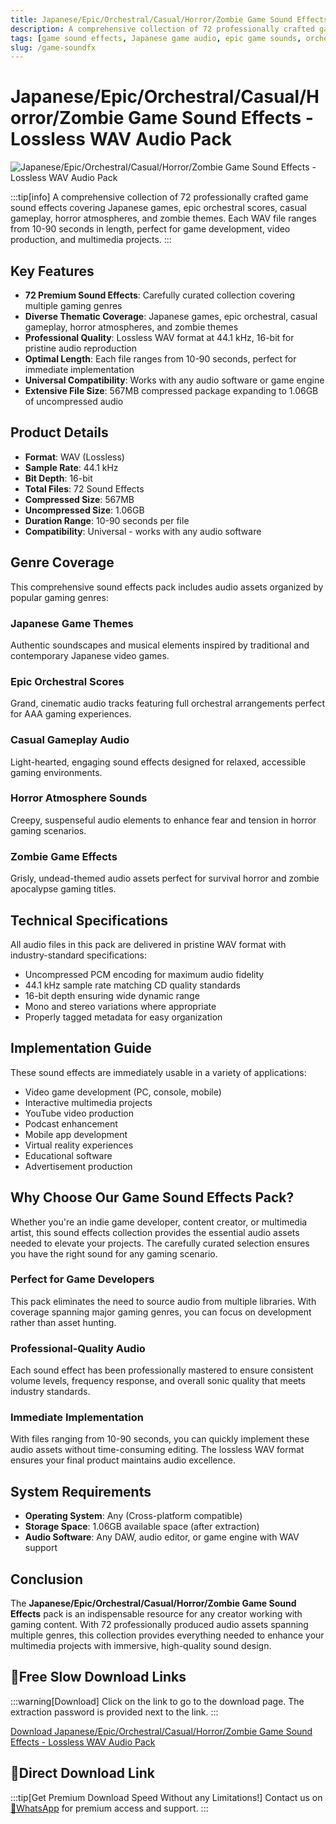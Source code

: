 ```yaml
---
title: Japanese/Epic/Orchestral/Casual/Horror/Zombie Game Sound Effects - Lossless WAV Audio Pack
description: A comprehensive collection of 72 professionally crafted game sound effects covering Japanese games, epic orchestral scores, casual gameplay, horror atmospheres, and zombie themes. Each WAV file ranges from 10-90 seconds in length, perfect for game development, video production, and multimedia projects.
tags: [game sound effects, Japanese game audio, epic game sounds, orchestral game music, casual game audio, horror game sounds, zombie sound effects, lossless WAV, game audio pack, sound design, audio assets, music sound effects, premium audio素材]
slug: /game-soundfx
---
```


<!--First Part-This is Title -->
# Japanese/Epic/Orchestral/Casual/Horror/Zombie Game Sound Effects - Lossless WAV Audio Pack

<!--Second Part-This is First Banner -->
![Japanese/Epic/Orchestral/Casual/Horror/Zombie Game Sound Effects - Lossless WAV Audio Pack](https://www.gfxcamp.com/wp-content/uploads/2016/03/Themed-Game-Music-1.jpg)

:::tip[info]
A comprehensive collection of 72 professionally crafted game sound effects covering Japanese games, epic orchestral scores, casual gameplay, horror atmospheres, and zombie themes. Each WAV file ranges from 10-90 seconds in length, perfect for game development, video production, and multimedia projects.
:::

## Key Features

- **72 Premium Sound Effects**: Carefully curated collection covering multiple gaming genres
- **Diverse Thematic Coverage**: Japanese games, epic orchestral, casual gameplay, horror atmospheres, and zombie themes
- **Professional Quality**: Lossless WAV format at 44.1 kHz, 16-bit for pristine audio reproduction
- **Optimal Length**: Each file ranges from 10-90 seconds, perfect for immediate implementation
- **Universal Compatibility**: Works with any audio software or game engine
- **Extensive File Size**: 567MB compressed package expanding to 1.06GB of uncompressed audio

## Product Details

- **Format**: WAV (Lossless)
- **Sample Rate**: 44.1 kHz
- **Bit Depth**: 16-bit
- **Total Files**: 72 Sound Effects
- **Compressed Size**: 567MB
- **Uncompressed Size**: 1.06GB
- **Duration Range**: 10-90 seconds per file
- **Compatibility**: Universal - works with any audio software

## Genre Coverage

This comprehensive sound effects pack includes audio assets organized by popular gaming genres:

### Japanese Game Themes
Authentic soundscapes and musical elements inspired by traditional and contemporary Japanese video games.

### Epic Orchestral Scores
Grand, cinematic audio tracks featuring full orchestral arrangements perfect for AAA gaming experiences.

### Casual Gameplay Audio
Light-hearted, engaging sound effects designed for relaxed, accessible gaming environments.

### Horror Atmosphere Sounds
Creepy, suspenseful audio elements to enhance fear and tension in horror gaming scenarios.

### Zombie Game Effects
Grisly, undead-themed audio assets perfect for survival horror and zombie apocalypse gaming titles.

## Technical Specifications

All audio files in this pack are delivered in pristine WAV format with industry-standard specifications:
- Uncompressed PCM encoding for maximum audio fidelity
- 44.1 kHz sample rate matching CD quality standards
- 16-bit depth ensuring wide dynamic range
- Mono and stereo variations where appropriate
- Properly tagged metadata for easy organization

## Implementation Guide

These sound effects are immediately usable in a variety of applications:
- Video game development (PC, console, mobile)
- Interactive multimedia projects
- YouTube video production
- Podcast enhancement
- Mobile app development
- Virtual reality experiences
- Educational software
- Advertisement production

## Why Choose Our Game Sound Effects Pack?

Whether you're an indie game developer, content creator, or multimedia artist, this sound effects collection provides the essential audio assets needed to elevate your projects. The carefully curated selection ensures you have the right sound for any gaming scenario.

### Perfect for Game Developers

This pack eliminates the need to source audio from multiple libraries. With coverage spanning major gaming genres, you can focus on development rather than asset hunting.

### Professional-Quality Audio

Each sound effect has been professionally mastered to ensure consistent volume levels, frequency response, and overall sonic quality that meets industry standards.

### Immediate Implementation

With files ranging from 10-90 seconds, you can quickly implement these audio assets without time-consuming editing. The lossless WAV format ensures your final product maintains audio excellence.

## System Requirements

- **Operating System**: Any (Cross-platform compatible)
- **Storage Space**: 1.06GB available space (after extraction)
- **Audio Software**: Any DAW, audio editor, or game engine with WAV support


## Conclusion

The **Japanese/Epic/Orchestral/Casual/Horror/Zombie Game Sound Effects** pack is an indispensable resource for any creator working with gaming content. With 72 professionally produced audio assets spanning multiple genres, this collection provides everything needed to enhance your multimedia projects with immersive, high-quality sound design.

<!-- The Last Part-Download -->
## 🐌Free Slow Download Links
:::warning[Download]
Click on the link to go to the download page. The extraction password is provided next to the link.
:::

[Download Japanese/Epic/Orchestral/Casual/Horror/Zombie Game Sound Effects - Lossless WAV Audio Pack](http://pan.baidu.com/s/1bokQTLd)

## 🚀Direct Download Link
:::tip[Get Premium Download Speed Without any Limitations!]
Contact us on [💬WhatsApp](https://wa.me/+8613237610083) for premium  access and support.
:::
